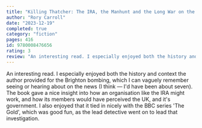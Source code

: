 ```yaml
---
title: "Killing Thatcher: The IRA, the Manhunt and the Long War on the Crown"
author: "Rory Carroll"
date: "2023-12-19"
completed: true
category: "fiction"
pages: 416
id: 9780008476656
rating: 3
review: "An interesting read. I especially enjoyed both the history and context the author provided for the Brighton bombing."
---
```


An interesting read. I especially enjoyed both the history and context the author provided for the Brighton bombing, which I can vaguely remember seeing or hearing about on the news (I think — I'd have been about seven). The book gave a nice insight into how an organisation like the IRA might work, and how its members would have perceived the UK, and it's government. I also enjoyed that it tied in nicely with the BBC series 'The Gold', which was good fun, as the lead detective went on to lead that investigation.
